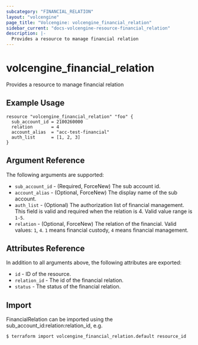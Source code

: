 ```yaml
---
subcategory: "FINANCIAL_RELATION"
layout: "volcengine"
page_title: "Volcengine: volcengine_financial_relation"
sidebar_current: "docs-volcengine-resource-financial_relation"
description: |-
  Provides a resource to manage financial relation
---
```

# volcengine_financial_relation
Provides a resource to manage financial relation
## Example Usage
```hcl
resource "volcengine_financial_relation" "foo" {
  sub_account_id = 2100260000
  relation       = 4
  account_alias  = "acc-test-financial"
  auth_list      = [1, 2, 3]
}
```
## Argument Reference
The following arguments are supported:
* `sub_account_id` - (Required, ForceNew) The sub account id.
* `account_alias` - (Optional, ForceNew) The display name of the sub account.
* `auth_list` - (Optional) The authorization list of financial management. This field is valid and required when the relation is 4. Valid value range is `1-5`.
* `relation` - (Optional, ForceNew) The relation of the financial. Valid values: `1`, `4`. `1` means financial custody, `4` means financial management.

## Attributes Reference
In addition to all arguments above, the following attributes are exported:
* `id` - ID of the resource.
* `relation_id` - The id of the financial relation.
* `status` - The status of the financial relation.


## Import
FinancialRelation can be imported using the sub_account_id:relation:relation_id, e.g.
```
$ terraform import volcengine_financial_relation.default resource_id
```

